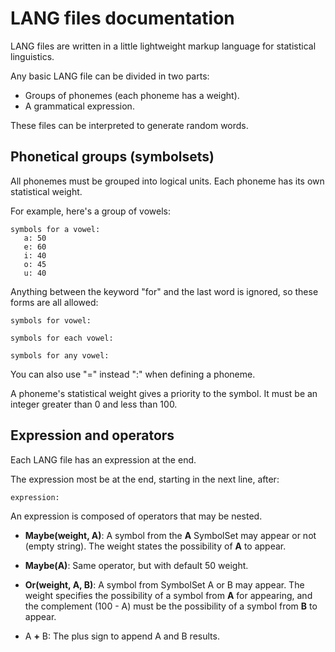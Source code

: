 LANG files documentation
========================
LANG files are written in a little lightweight
markup language for statistical linguistics.

Any basic LANG file can be divided in two parts:
* Groups of phonemes (each phoneme has a weight).
* A grammatical expression.

These files can be interpreted to generate
random words.

Phonetical groups (symbolsets)
------------------------------
All phonemes must be grouped into logical units.
Each phoneme has its own statistical weight.

For example, here's a group of vowels:

	symbols for a vowel:
	   a: 50
	   e: 60
	   i: 40
	   o: 45
	   u: 40

Anything between the keyword "for" and
the last word is ignored, so these forms
are all allowed:

	symbols for vowel:

	symbols for each vowel:

	symbols for any vowel:

You can also use "=" instead ":" when
defining a phoneme.

A phoneme's statistical weight gives
a priority to the symbol. It must be an
integer greater than 0 and less than 100.

Expression and operators
------------------------
Each LANG file has an expression at the end.

The expression most be at the end, starting in
the next line, after:

	expression:

An expression is composed of operators that
may be nested.

 * **Maybe(weight, A)**: A symbol from the **A**
   SymbolSet may appear or not (empty string).
   The weight states the possibility of **A**
   to appear.

 * **Maybe(A)**: Same operator, but with default
   50 weight.

 * **Or(weight, A, B)**: A symbol from SymbolSet
   A or B may appear. The weight specifies the
   possibility of a symbol from **A** for
   appearing, and the complement (100 - A) must
   be the possibility of a symbol from **B**
   to appear.

 * A **+** B: The plus sign to append A and
   B results.